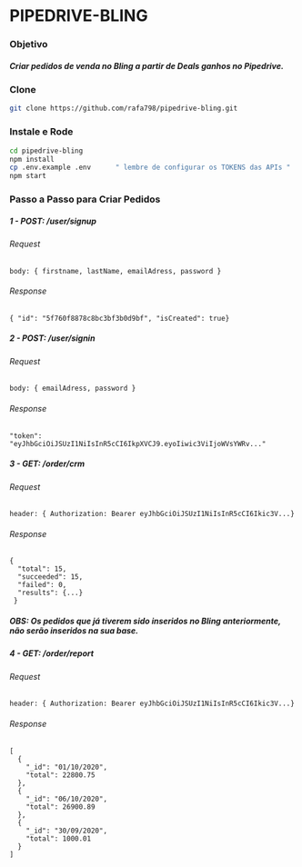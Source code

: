 # PIPEDRIVE-BLING
### Objetivo
##### Criar pedidos de venda no Bling a partir de Deals ganhos no Pipedrive.

### Clone
```sh
git clone https://github.com/rafa798/pipedrive-bling.git
```
### Instale e Rode
```sh
cd pipedrive-bling
npm install
cp .env.example .env      " lembre de configurar os TOKENS das APIs "
npm start
```
### Passo a Passo para Criar Pedidos
##### 1 - POST: /user/signup
###### Request
```
body: { firstname, lastName, emailAdress, password }
```
###### Response
```
{ "id": "5f760f8878c8bc3bf3b0d9bf", "isCreated": true}
```
##### 2 - POST: /user/signin
###### Request
```
body: { emailAdress, password }
```
###### Response
```
"token": "eyJhbGciOiJSUzI1NiIsInR5cCI6IkpXVCJ9.eyoIiwic3ViIjoWVsYWRv..."
```
##### 3 - GET: /order/crm
###### Request
```
header: { Authorization: Bearer eyJhbGciOiJSUzI1NiIsInR5cCI6Ikic3V...}
```
###### Response
```
{
  "total": 15,
  "succeeded": 15,
  "failed": 0,
  "results": {...}
 }
```
##### OBS:  Os pedidos que já tiverem sido inseridos no Bling anteriormente, não serão inseridos na sua base.
##### 4 - GET: /order/report
###### Request
```
header: { Authorization: Bearer eyJhbGciOiJSUzI1NiIsInR5cCI6Ikic3V...}
```
###### Response
```
[
  {
    "_id": "01/10/2020",
    "total": 22800.75
  },
  {
    "_id": "06/10/2020",
    "total": 26900.89
  },
  {
    "_id": "30/09/2020",
    "total": 1000.01
  }
]
```
